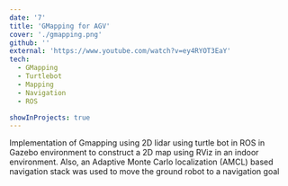 ```yaml
---
date: '7'
title: 'GMapping for AGV'
cover: './gmapping.png'
github: ''
external: 'https://www.youtube.com/watch?v=ey4RYOT3EaY'
tech:
  - GMapping
  - Turtlebot
  - Mapping
  - Navigation
  - ROS

showInProjects: true
---
```


Implementation of Gmapping using 2D lidar using turtle bot in ROS in Gazebo environment to construct a 2D map using RViz in an indoor environment. Also, an Adaptive Monte Carlo localization (AMCL) based navigation stack was used to move the ground robot to a navigation goal